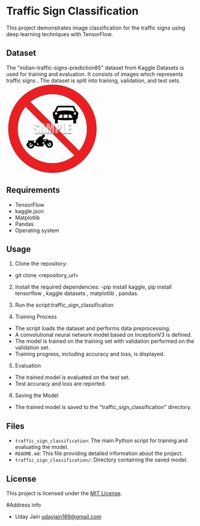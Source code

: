 # Traffic Sign Classification 

This project demonstrates image classification for the traffic signs using deep learning techniques with TensorFlow.

## Dataset
The "indian-traffic-signs-prediction85" dataset from Kaggle Datasets is used for training and evaluation. It consists of images which represents traffic signs . The dataset is split into training, validation, and test sets.
![jpg](images/00018.jpg)
## Requirements
- TensorFlow
- kaggle.json
- Matplotlib
- Pandas
- Operating system

## Usage
1. Clone the repository:
- git clone <repository_url>

2. Install the required dependencies:
-pip install kaggle, pip install tensorflow , kaggle datasets , matplotlib , pandas.

3. Run the script:traffic_sign_classification

4. Training Process
- The script loads the dataset and performs data preprocessing.
- A convolutional neural network model based on InceptionV3 is defined.
- The model is trained on the training set with validation performed on the validation set.
- Training progress, including accuracy and loss, is displayed.

5. Evaluation
- The trained model is evaluated on the test set.
- Test accuracy and loss are reported.

6. Saving the Model
- The trained model is saved to the "traffic_sign_classification" directory.

## Files
- `traffic_sign_classification`: The main Python script for training and evaluating the model.
- `README.md`: This file providing detailed information about the project.
- `traffic_sign_classification/`: Directory containing the saved model.

## License
This project is licensed under the [MIT License](LICENSE).

#Address info
- Uday Jain [udayjain169@gmail.com](email)
    